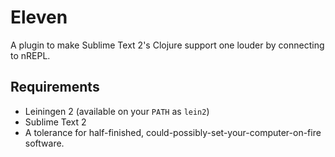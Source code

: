 Eleven
======
A plugin to make Sublime Text 2's Clojure support one louder by connecting
to nREPL.

Requirements
------------
* Leiningen 2 (available on your `PATH` as `lein2`)
* Sublime Text 2
* A tolerance for half-finished, could-possibly-set-your-computer-on-fire
  software.